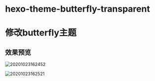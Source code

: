 # hexo-theme-butterfly-transparent
#  修改butterfly主题  

## 效果预览  

![20201023162452](https://cdn.jsdelivr.net/gh/awelife/imgbed/imgs20201023162452.png)

![20201023162521](https://cdn.jsdelivr.net/gh/awelife/imgbed/imgs20201023162521.png)